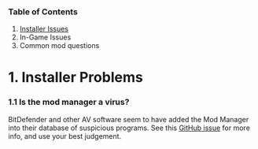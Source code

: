 <!-- TITLE: Support -->
<!-- SUBTITLE: Before you go yell in the #support channel, check these common issues! -->

### Table of Contents
1. [Installer Issues](/1.-installer-problems)
2. In-Game Issues
3. Common mod questions

# 1. Installer Problems
### 1.1 Is the mod manager a virus?
BitDefender and other AV software seem to have added the Mod Manager into their database of suspicious programs. See this [GitHub issue](https://github.com/beat-saber-modding-group/BeatSaberModInstaller/issues/20) for more info, and use your best judgement.
